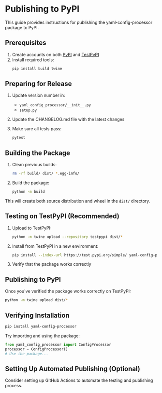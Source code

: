 # Publishing to PyPI

This guide provides instructions for publishing the yaml-config-processor package to PyPI.

## Prerequisites

1. Create accounts on both [PyPI](https://pypi.org) and [TestPyPI](https://test.pypi.org)
2. Install required tools:
   ```bash
   pip install build twine
   ```

## Preparing for Release

1. Update version number in:
    - `yaml_config_processor/__init__.py`
    - `setup.py`

2. Update the CHANGELOG.md file with the latest changes

3. Make sure all tests pass:
   ```bash
   pytest
   ```

## Building the Package

1. Clean previous builds:
   ```bash
   rm -rf build/ dist/ *.egg-info/
   ```

2. Build the package:
   ```bash
   python -m build
   ```

This will create both source distribution and wheel in the `dist/` directory.

## Testing on TestPyPI (Recommended)

1. Upload to TestPyPI:
   ```bash
   python -m twine upload --repository testpypi dist/*
   ```

2. Install from TestPyPI in a new environment:
   ```bash
   pip install --index-url https://test.pypi.org/simple/ yaml-config-processor
   ```

3. Verify that the package works correctly

## Publishing to PyPI

Once you've verified the package works correctly on TestPyPI:

```bash
python -m twine upload dist/*
```

## Verifying Installation

```bash
pip install yaml-config-processor
```

Try importing and using the package:

```python
from yaml_config_processor import ConfigProcessor
processor = ConfigProcessor()
# Use the package...
```

## Setting Up Automated Publishing (Optional)

Consider setting up GitHub Actions to automate the testing and publishing process.
